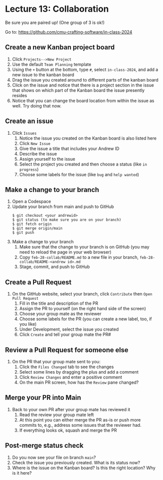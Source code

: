 # Lecture 13: Collaboration

Be sure you are paired up! (One group of 3 is ok!)

Go to: https://github.com/cmu-crafting-software/in-class-2024

## Create a new Kanban project board

1. Click `Projects-->New Project`
10. Use the default `Team Planning` template
11. Using the `+` button at the bottom, type `#`, select `in-class-2024`, and add a new issue to the kanban board
12. Drag the issue you created around to different parts of the kanban board
13. Click on the issue and notice that there is a project section in the issue that shows on which part of the Kanban board the issue presently resides
14. Notice that you can change the board location from within the issue as well. Try doing that now.

## Create an issue

1. Click `Issues`
   1. Notice the issue you created on the Kanban board is also listed here
   2. Click `New Issue`
   1. Give the issue a title that includes your Andrew ID
   2. Describe the issue
   3. Assign yourself to the issue
   4. Select the project you created and then choose a status (like `in progress`)
   4. Choose some labels for the issue (like `bug` and `help wanted`)

## Make a change to your branch

1. Open a Codespace
4. Update your branch from main and push to GitHub
   ```
   $ git checkout <your andrewid>
   $ git status (to make sure you are on your branch)
   $ git fetch origin
   $ git merge origin/main
   $ git push
   ```
5. Make a change to your branch
   1. Make sure that the change to your branch is on GitHub (you may need to reload the page in your web browser)
   2. Copy `feb-28-collab/README.md` to a new file in your branch, `feb-28-collab/README-<andrew id>.md`
   3. Stage, commit, and push to GitHub

## Create a Pull Request

1. On the GitHub website, select your branch, click `Contribute` then `Open Pull Request`
   1. Fill in the title and description of the PR
   2. Assign the PR to yourself (on the right hand side of the screen)
   3. Choose your group mate as the reviewer
   4. Choose some labels for the PR (you can create a new label, too, if you like)
   5. Under Development, select the issue you created
   6. Click `Create` and tell your group mate the PR#

## Review a Pull Request for someone else

1. On the PR that your group mate sent to you:
   1. Click the `Files Changed` tab to see the changes
   2. Select some lines by dragging the plus and add a comment
   3. Click `Review Changes` and enter a positive comment
   4. On the main PR screen, how has the `Review` pane changed?

## Merge your PR into Main

1. Back to your own PR after your group mate has reviewed it
   1. Read the review your group mate left
   2. At this point you can either merge the PR as-is or push more commits to, e.g., address some issues that the reviewer had.
   3. If everything looks ok, squash and merge the PR

## Post-merge status check

1. Do you now see your file on branch `main`?
5. Check the issue you previously created. What is its status now?
6. Where is the issue on the Kanban board? Is this the right location? Why is it here?



